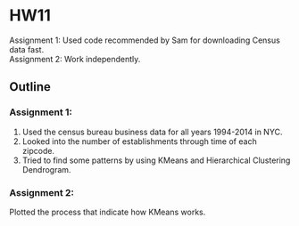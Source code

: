 # HW11
Assignment 1: Used code recommended by Sam for downloading Census data fast.                                        
Assignment 2: Work independently.                                         


## Outline
### Assignment 1:
1. Used the census bureau business data for all years 1994-2014 in NYC.
2. Looked into the number of establishments through time of each zipcode.
3. Tried to find some patterns by using KMeans and Hierarchical Clustering Dendrogram.

### Assignment 2:
Plotted the process that indicate how KMeans works.
